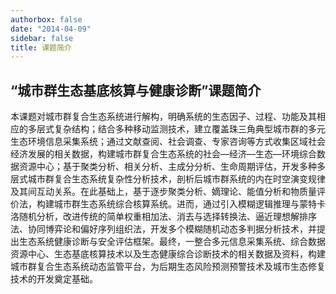 ```yaml
---
authorbox: false
date: "2014-04-09"
sidebar: false
title: 课题简介
---
```


## “城市群生态基底核算与健康诊断”课题简介

本课题对城市群复合生态系统进行解构，明确系统的生态因子、过程、功能及其相应的多层式复杂结构；结合多种移动监测技术，建立覆盖珠三角典型城市群的多元生态环境信息采集系统；通过文献查阅、社会调查、专家咨询等方式收集区域社会经济发展的相关数据，构建城市群复合生态系统的社会—经济—生态—环境综合数据资源中心；基于聚类分析、相关分析、主成分分析、生命周期评估，开发多种多层式城市群复合生态系统复杂性分析技术，剖析后城市群系统的内在时空演变规律及其间互动关系。在此基础上，基于逐步聚类分析、嫡理论、能值分析和物质量评价法，构建城市群生态系统综合核算系统。进而，通过引入模糊逻辑推理与蒙特卡洛随机分析，改进传统的简单权重相加法、消去与选择转换法、逼近理想解排序法、协同博弈论和偏好序列组织法，开发多个模糊随机动态多判据分析技术，并提出生态系统健康诊断与安全评估框架。最终，一整合多元信息采集系统、综合数据资源中心、生态基底核算技术以及生态健康综合诊断技术的相关数据及资料，构建城市群复合生态系统动态监管平台，为后期生态风险预测预警技术及城市生态修复技术的开发奠定基础。


